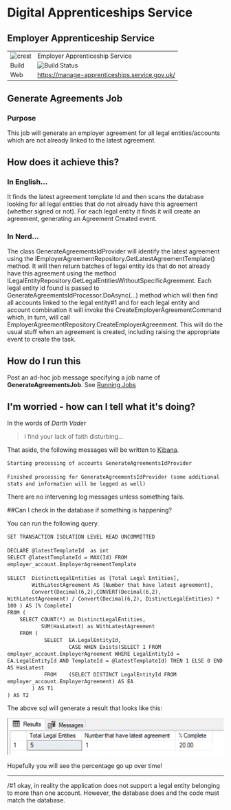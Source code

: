 # Digital Apprenticeships Service

## Employer Apprenticeship Service

|               |               |
| ------------- | ------------- |
|![crest](https://assets.publishing.service.gov.uk/government/assets/crests/org_crest_27px-916806dcf065e7273830577de490d5c7c42f36ddec83e907efe62086785f24fb.png)|Employer Apprenticeship Service|
| Build | ![Build Status](https://sfa-gov-uk.visualstudio.com/_apis/public/build/definitions/c39e0c0b-7aff-4606-b160-3566f3bbce23/101/badge) |
| Web  | https://manage-apprenticeships.service.gov.uk/  |

## Generate Agreements Job

### Purpose
This job will generate an employer agreement for all legal entities/accounts which are not already linked to the latest agreement.  


## How does it achieve this?

### In English...
It finds the latest agreement template Id and then scans the database looking for all legal entities that do not already have this agreement (whether signed or not). For each legal entity it finds it will create an agreement, generating an Agreement Created event. 

### In Nerd...
The class GenerateAgreementsIdProvider will identify the latest agreement using the IEmployerAgreementRepository.GetLatestAgreementTemplate() method. It will then return batches of legal entity ids that do not already have this agreement using the method ILegalEntityRepository.GetLegalEntitiesWithoutSpecificAgreement. Each legal entity id found is passed to GenerateAgreementsIdProcessor.DoAsync(...) method which will then find all accounts linked to the legal entity#1 and for each legal entity and account combination it will invoke the CreateEmployerAgreementCommand which, in turn, will call EmployerAgreementRepository.CreateEmployerAgreeement. This will do the usual stuff when an agreement is created, including raising the appropriate event to create the task.

## How do I run this
Post an ad-hoc job message specifying a job name of **GenerateAgreementsJob**. See [Running Jobs](RunningJobs.MD "Running jobs")

## I'm worried - how can I tell what it's doing?

In the words of *Darth Vader*
> I find your lack of faith disturbing...

That aside, the following messages will be written to [Kibana](https://dev-elk.fasst.org.uk/login?next=%2Fapp%2Fkibana#?_g=(), "Kibana logs").


    Starting processing of accounts GenerateAgreementsIdProvider
    
    Finished processing for GenerateAgreementsIdProvider (some additional stats and information will be logged as well)
    

There are no intervening log messages unless something fails.


##Can I check in the database if something is happening?

You can run the following query. 


    SET TRANSACTION ISOLATION LEVEL READ UNCOMMITTED
    
    DECLARE @latestTemplateId  as int
    SELECT @latestTemplateId = MAX(Id) FROM employer_account.EmployerAgreementTemplate
    
    SELECT	DistinctLegalEntities as [Total Legal Entities],
    		WithLatestAgreement AS [Number that have latest agreement],
    		Convert(Decimal(6,2),CONVERT(Decimal(6,2), WithLatestAgreement) / Convert(Decimal(6,2), DistinctLegalEntities) * 100 ) AS [% Complete]
    FROM (
    	SELECT COUNT(*) as DistinctLegalEntities,
    		   SUM(HasLatest) as WithLatestAgreement
    	FROM (	 
    			SELECT	EA.LegalEntityId,
    					CASE WHEN Exists(SELECT 1 FROM  employer_account.EmployerAgreement WHERE LegalEntityId = EA.LegalEntityId AND TemplateId = @latestTemplateId) THEN 1 ELSE 0 END AS HasLatest
    			FROM	(SELECT DISTINCT LegalEntityId FROM employer_account.EmployerAgreement) AS EA
    		) AS T1
    ) AS T2


The above sql will generate a result that looks like this:

![LegalEntityStatus](LegalEntityStatus.PNG)

Hopefully you will see the percentage go up over time!

----------------
/#1 okay, in reality the application does not support a legal entity belonging to more than one account. However, the database does and the code must match the database.

